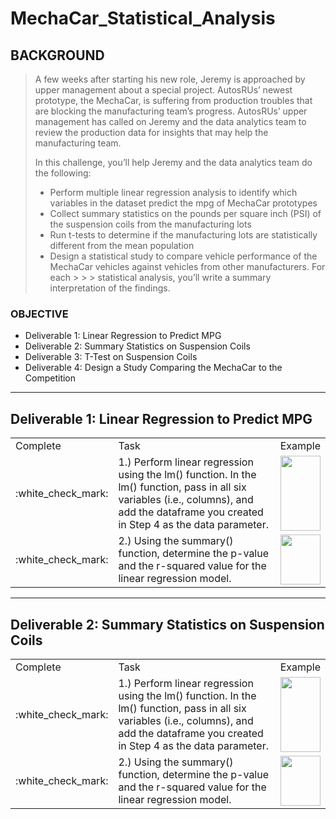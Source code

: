 # MechaCar_Statistical_Analysis

## BACKGROUND

> A few weeks after starting his new role, Jeremy is approached by upper management about a special project. AutosRUs’ newest prototype, the MechaCar, is suffering from production troubles that are blocking the manufacturing team’s progress. AutosRUs’ upper management has called on Jeremy and the data analytics team to review the production data for insights that may help the manufacturing team.
>
> In this challenge, you’ll help Jeremy and the data analytics team do the following:
>
> - Perform multiple linear regression analysis to identify which variables in the dataset predict the mpg of MechaCar prototypes
> - Collect summary statistics on the pounds per square inch (PSI) of the suspension coils from the manufacturing lots
> - Run t-tests to determine if the manufacturing lots are statistically different from the mean population
> - Design a statistical study to compare vehicle performance of the MechaCar vehicles against vehicles from other manufacturers. For each > > > statistical analysis, you’ll write a summary interpretation of the findings.

### OBJECTIVE

- Deliverable 1: Linear Regression to Predict MPG
- Deliverable 2: Summary Statistics on Suspension Coils
- Deliverable 3: T-Test on Suspension Coils
- Deliverable 4: Design a Study Comparing the MechaCar to the Competition

---

## Deliverable 1: Linear Regression to Predict MPG

<table>
  <tr>
    <td>Complete</td>
    <td>Task</td>
    <td>Example</td>
  </tr>
  <tr>
    <td <td> :white_check_mark: </td>
    <td <td style="height:10px;"> 1.) Perform linear regression using the lm() function. In the lm() function, pass in all six variables (i.e., columns), and add the dataframe you created in Step 4 as the data parameter.</td>
    <td <td style="height:10px;"><img src="https://github.com/jcaraway-na/MechaCar_Statistical_Analysis/blob/main/images/importcsv_linear_regression_six_variables.png" width=100% height=100%></td>
  </tr>
  <tr>
    <td> :white_check_mark: </td>
    <td style="height:10px;"> 2.) Using the summary() function, determine the p-value and the r-squared value for the linear regression model.</td>
    <td <td style="height:10px;"><img src="https://github.com/jcaraway-na/MechaCar_Statistical_Analysis/blob/main/images/summary.png" width=100% height=100%></td>
  </tr>
</table>

---

## Deliverable 2: Summary Statistics on Suspension Coils

<table>
  <tr>
    <td>Complete</td>
    <td>Task</td>
    <td>Example</td>
  </tr>
  <tr>
    <td <td> :white_check_mark: </td>
    <td <td style="height:10px;"> 1.) Perform linear regression using the lm() function. In the lm() function, pass in all six variables (i.e., columns), and add the dataframe you created in Step 4 as the data parameter.</td>
    <td <td style="height:10px;"><img src="https://github.com/jcaraway-na/MechaCar_Statistical_Analysis/blob/main/images/importcsv_linear_regression_six_variables.png" width=100% height=100%></td>
  </tr>
  <tr>
    <td> :white_check_mark: </td>
    <td style="height:10px;"> 2.) Using the summary() function, determine the p-value and the r-squared value for the linear regression model.</td>
    <td <td style="height:10px;"><img src="https://github.com/jcaraway-na/MechaCar_Statistical_Analysis/blob/main/images/summary.png" width=100% height=100%></td>
  </tr>
</table>
